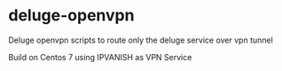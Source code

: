 # deluge-openvpn
Deluge openvpn scripts to route only the deluge service over vpn tunnel

Build on Centos 7 using IPVANISH as VPN Service
